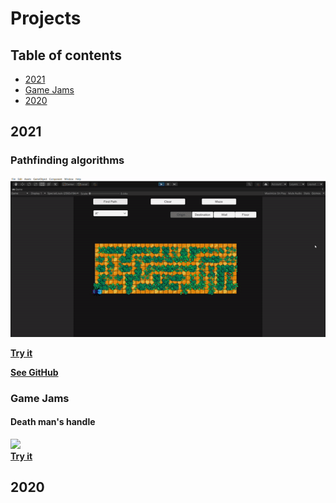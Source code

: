 # Projects
## Table of contents
* [2021](#2021)
* [Game Jams](#Game-Jams)
* [2020](#2020)
## 2021
### Pathfinding algorithms

![](https://github.com/XavierMorin/Projects/blob/main/ezgif.com-gif-maker.gif)



[**Try it**]()

[**See GitHub**]()




### Game Jams
#### Death man's handle
![](https://github.com/XavierMorin/Projects/blob/main/ezgif.com-gif-maker%20(1).gif)
<br />
[**Try it**](https://whiskey-bar.itch.io/dead-mans-handle)


## 2020

